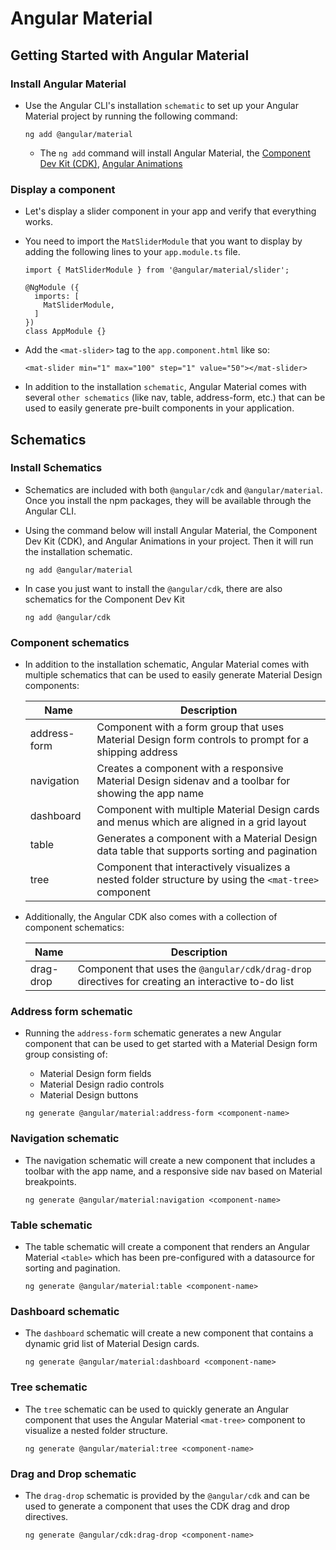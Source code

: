 # Angular Material

## Getting Started with Angular Material

### Install Angular Material

- Use the Angular CLI's installation `schematic` to set up your Angular Material project by running the following command:

  ```
  ng add @angular/material
  ```

  - The `ng add` command will install Angular Material, the [Component Dev Kit (CDK)](https://material.angular.io/cdk/categories), [Angular Animations](https://angular.io/guide/animations)

### Display a component

- Let's display a slider component in your app and verify that everything works.

- You need to import the `MatSliderModule` that you want to display by adding the following lines to your `app.module.ts` file.

  ```
  import { MatSliderModule } from '@angular/material/slider';

  @NgModule ({
    imports: [
      MatSliderModule,
    ]
  })
  class AppModule {}
  ```

- Add the `<mat-slider>` tag to the `app.component.html` like so:

  ```
  <mat-slider min="1" max="100" step="1" value="50"></mat-slider>
  ```

- In addition to the installation `schematic`, Angular Material comes with several `other schematics` (like nav, table, address-form, etc.) that can be used to easily generate pre-built components in your application.

## Schematics

### Install Schematics

- Schematics are included with both `@angular/cdk` and `@angular/material`. Once you install the npm packages, they will be available through the Angular CLI.

- Using the command below will install Angular Material, the Component Dev Kit (CDK), and Angular Animations in your project. Then it will run the installation schematic.

  ```
  ng add @angular/material
  ```

- In case you just want to install the `@angular/cdk`, there are also schematics for the Component Dev Kit

  ```
  ng add @angular/cdk
  ```

### Component schematics

- In addition to the installation schematic, Angular Material comes with multiple schematics that can be used to easily generate Material Design components:

  | Name         | Description                                                                                           |
  | ------------ | ----------------------------------------------------------------------------------------------------- |
  | address-form | Component with a form group that uses Material Design form controls to prompt for a shipping address  |
  | navigation   | Creates a component with a responsive Material Design sidenav and a toolbar for showing the app name  |
  | dashboard    | Component with multiple Material Design cards and menus which are aligned in a grid layout            |
  | table        | Generates a component with a Material Design data table that supports sorting and pagination          |
  | tree         | Component that interactively visualizes a nested folder structure by using the `<mat-tree>` component |

- Additionally, the Angular CDK also comes with a collection of component schematics:

  | Name      | Description                                                                                        |
  | --------- | -------------------------------------------------------------------------------------------------- |
  | drag-drop | Component that uses the `@angular/cdk/drag-drop` directives for creating an interactive to-do list |

### Address form schematic

- Running the `address-form` schematic generates a new Angular component that can be used to get started with a Material Design form group consisting of:

  - Material Design form fields
  - Material Design radio controls
  - Material Design buttons

  ```
  ng generate @angular/material:address-form <component-name>
  ```

### Navigation schematic

- The navigation schematic will create a new component that includes a toolbar with the app name, and a responsive side nav based on Material breakpoints.

  ```
  ng generate @angular/material:navigation <component-name>
  ```

### Table schematic

- The table schematic will create a component that renders an Angular Material `<table>` which has been pre-configured with a datasource for sorting and pagination.

  ```
  ng generate @angular/material:table <component-name>
  ```

### Dashboard schematic

- The `dashboard` schematic will create a new component that contains a dynamic grid list of Material Design cards.

  ```
  ng generate @angular/material:dashboard <component-name>
  ```

### Tree schematic

- The `tree` schematic can be used to quickly generate an Angular component that uses the Angular Material `<mat-tree>` component to visualize a nested folder structure.

  ```
  ng generate @angular/material:tree <component-name>
  ```

### Drag and Drop schematic

- The `drag-drop` schematic is provided by the `@angular/cdk` and can be used to generate a component that uses the CDK drag and drop directives.

  ```
  ng generate @angular/cdk:drag-drop <component-name>
  ```
